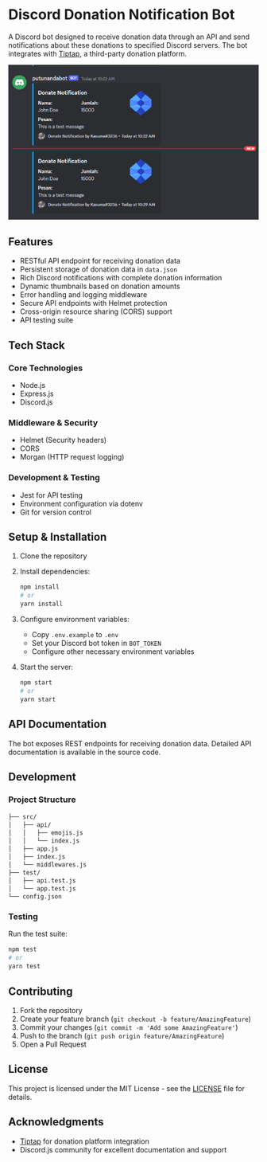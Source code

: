 # Discord Donation Notification Bot

A Discord bot designed to receive donation data through an API and send notifications about these donations to specified Discord servers. The bot integrates with [Tiptap](https://tiptap.id/), a third-party donation platform.

![Example of Tiptap Integration](/example/image.png)

## Features

- RESTful API endpoint for receiving donation data
- Persistent storage of donation data in `data.json`
- Rich Discord notifications with complete donation information
- Dynamic thumbnails based on donation amounts
- Error handling and logging middleware
- Secure API endpoints with Helmet protection
- Cross-origin resource sharing (CORS) support
- API testing suite

## Tech Stack

### Core Technologies
- Node.js
- Express.js
- Discord.js

### Middleware & Security
- Helmet (Security headers)
- CORS
- Morgan (HTTP request logging)

### Development & Testing
- Jest for API testing
- Environment configuration via dotenv
- Git for version control

## Setup & Installation

1. Clone the repository
2. Install dependencies:
   ```bash
   npm install
   # or
   yarn install
   ```
3. Configure environment variables:
   - Copy `.env.example` to `.env`
   - Set your Discord bot token in `BOT_TOKEN`
   - Configure other necessary environment variables

4. Start the server:
   ```bash
   npm start
   # or
   yarn start
   ```

## API Documentation

The bot exposes REST endpoints for receiving donation data. Detailed API documentation is available in the source code.

## Development

### Project Structure
```
├── src/
│   ├── api/
│   │   ├── emojis.js
│   │   └── index.js
│   ├── app.js
│   ├── index.js
│   └── middlewares.js
├── test/
│   ├── api.test.js
│   └── app.test.js
└── config.json
```

### Testing
Run the test suite:
```bash
npm test
# or
yarn test
```

## Contributing

1. Fork the repository
2. Create your feature branch (`git checkout -b feature/AmazingFeature`)
3. Commit your changes (`git commit -m 'Add some AmazingFeature'`)
4. Push to the branch (`git push origin feature/AmazingFeature`)
5. Open a Pull Request

## License

This project is licensed under the MIT License - see the [LICENSE](LICENSE) file for details.

## Acknowledgments

- [Tiptap](https://tiptap.id/) for donation platform integration
- Discord.js community for excellent documentation and support
